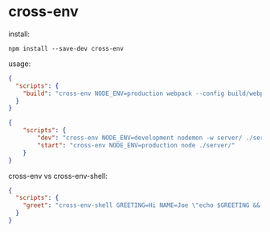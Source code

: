 # cross-env

install:

```
npm install --save-dev cross-env
```

usage:

``` json
{
  "scripts": {
    "build": "cross-env NODE_ENV=production webpack --config build/webpack.config.js"
  }
}
```

``` json
{
	"scripts": {
		"dev": "cross-env NODE_ENV=development nodemon -w server/ ./server/",
		"start": "cross-env NODE_ENV=production node ./server/"
	}
}
```

cross-env vs cross-env-shell:

``` json
{
  "scripts": {
    "greet": "cross-env-shell GREETING=Hi NAME=Joe \"echo $GREETING && echo $NAME\""
  }
}
```